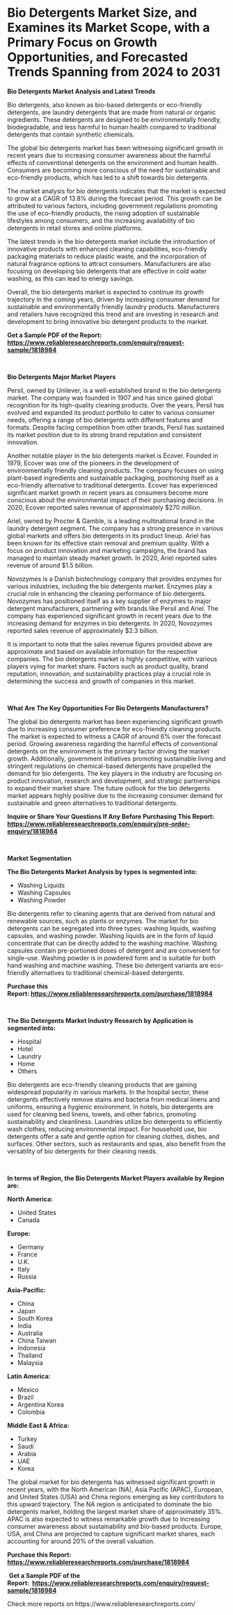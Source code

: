 <p><h1>Bio Detergents Market Size, and Examines its Market Scope, with a Primary Focus on Growth Opportunities, and Forecasted Trends Spanning from 2024 to 2031</h1></p><p><strong>Bio Detergents Market Analysis and Latest Trends</strong></p>
<p><p>Bio detergents, also known as bio-based detergents or eco-friendly detergents, are laundry detergents that are made from natural or organic ingredients. These detergents are designed to be environmentally friendly, biodegradable, and less harmful to human health compared to traditional detergents that contain synthetic chemicals.</p><p>The global bio detergents market has been witnessing significant growth in recent years due to increasing consumer awareness about the harmful effects of conventional detergents on the environment and human health. Consumers are becoming more conscious of the need for sustainable and eco-friendly products, which has led to a shift towards bio detergents.</p><p>The market analysis for bio detergents indicates that the market is expected to grow at a CAGR of 13.8% during the forecast period. This growth can be attributed to various factors, including government regulations promoting the use of eco-friendly products, the rising adoption of sustainable lifestyles among consumers, and the increasing availability of bio detergents in retail stores and online platforms.</p><p>The latest trends in the bio detergents market include the introduction of innovative products with enhanced cleaning capabilities, eco-friendly packaging materials to reduce plastic waste, and the incorporation of natural fragrance options to attract consumers. Manufacturers are also focusing on developing bio detergents that are effective in cold water washing, as this can lead to energy savings.</p><p>Overall, the bio detergents market is expected to continue its growth trajectory in the coming years, driven by increasing consumer demand for sustainable and environmentally friendly laundry products. Manufacturers and retailers have recognized this trend and are investing in research and development to bring innovative bio detergent products to the market.</p></p>
<p><strong>Get a Sample PDF of the Report:&nbsp; <a href="https://www.reliableresearchreports.com/enquiry/request-sample/1818984">https://www.reliableresearchreports.com/enquiry/request-sample/1818984</a></strong></p>
<p>&nbsp;</p>
<p><strong>Bio Detergents Major Market Players</strong></p>
<p><p>Persil, owned by Unilever, is a well-established brand in the bio detergents market. The company was founded in 1907 and has since gained global recognition for its high-quality cleaning products. Over the years, Persil has evolved and expanded its product portfolio to cater to various consumer needs, offering a range of bio detergents with different features and formats. Despite facing competition from other brands, Persil has sustained its market position due to its strong brand reputation and consistent innovation.</p><p>Another notable player in the bio detergents market is Ecover. Founded in 1979, Ecover was one of the pioneers in the development of environmentally friendly cleaning products. The company focuses on using plant-based ingredients and sustainable packaging, positioning itself as a eco-friendly alternative to traditional detergents. Ecover has experienced significant market growth in recent years as consumers become more conscious about the environmental impact of their purchasing decisions. In 2020, Ecover reported sales revenue of approximately $270 million.</p><p>Ariel, owned by Procter & Gamble, is a leading multinational brand in the laundry detergent segment. The company has a strong presence in various global markets and offers bio detergents in its product lineup. Ariel has been known for its effective stain removal and premium quality. With a focus on product innovation and marketing campaigns, the brand has managed to maintain steady market growth. In 2020, Ariel reported sales revenue of around $1.5 billion.</p><p>Novozymes is a Danish biotechnology company that provides enzymes for various industries, including the bio detergents market. Enzymes play a crucial role in enhancing the cleaning performance of bio detergents. Novozymes has positioned itself as a key supplier of enzymes to major detergent manufacturers, partnering with brands like Persil and Ariel. The company has experienced significant growth in recent years due to the increasing demand for enzymes in bio detergents. In 2020, Novozymes reported sales revenue of approximately $2.3 billion.</p><p>It is important to note that the sales revenue figures provided above are approximate and based on available information for the respective companies. The bio detergents market is highly competitive, with various players vying for market share. Factors such as product quality, brand reputation, innovation, and sustainability practices play a crucial role in determining the success and growth of companies in this market.</p></p>
<p>&nbsp;</p>
<p><strong>What Are The Key Opportunities For Bio Detergents Manufacturers?</strong></p>
<p><p>The global bio detergents market has been experiencing significant growth due to increasing consumer preference for eco-friendly cleaning products. The market is expected to witness a CAGR of around 6% over the forecast period. Growing awareness regarding the harmful effects of conventional detergents on the environment is the primary factor driving the market growth. Additionally, government initiatives promoting sustainable living and stringent regulations on chemical-based detergents have propelled the demand for bio detergents. The key players in the industry are focusing on product innovation, research and development, and strategic partnerships to expand their market share. The future outlook for the bio detergents market appears highly positive due to the increasing consumer demand for sustainable and green alternatives to traditional detergents.</p></p>
<p><strong>Inquire or Share Your Questions If Any Before Purchasing This Report: <a href="https://www.reliableresearchreports.com/enquiry/pre-order-enquiry/1818984">https://www.reliableresearchreports.com/enquiry/pre-order-enquiry/1818984</a></strong></p>
<p>&nbsp;</p>
<p><strong>Market Segmentation</strong></p>
<p><strong>The Bio Detergents Market Analysis by types is segmented into:</strong></p>
<p><ul><li>Washing Liquids​</li><li>Washing Capsules</li><li>Washing Powder</li></ul></p>
<p><p>Bio detergents refer to cleaning agents that are derived from natural and renewable sources, such as plants or enzymes. The market for bio detergents can be segregated into three types: washing liquids, washing capsules, and washing powder. Washing liquids are in the form of liquid concentrate that can be directly added to the washing machine. Washing capsules contain pre-portioned doses of detergent and are convenient for single-use. Washing powder is in powdered form and is suitable for both hand washing and machine washing. These bio detergent variants are eco-friendly alternatives to traditional chemical-based detergents.</p></p>
<p><strong>Purchase this Report:&nbsp;<a href="https://www.reliableresearchreports.com/purchase/1818984">https://www.reliableresearchreports.com/purchase/1818984</a></strong></p>
<p>&nbsp;</p>
<p><strong>The Bio Detergents Market Industry Research by Application is segmented into:</strong></p>
<p><ul><li>Hospital</li><li>Hotel</li><li>Laundry</li><li>Home</li><li>Others</li></ul></p>
<p><p>Bio detergents are eco-friendly cleaning products that are gaining widespread popularity in various markets. In the hospital sector, these detergents effectively remove stains and bacteria from medical linens and uniforms, ensuring a hygienic environment. In hotels, bio detergents are used for cleaning bed linens, towels, and other fabrics, promoting sustainability and cleanliness. Laundries utilize bio detergents to efficiently wash clothes, reducing environmental impact. For household use, bio detergents offer a safe and gentle option for cleaning clothes, dishes, and surfaces. Other sectors, such as restaurants and spas, also benefit from the versatility of bio detergents for their cleaning needs.</p></p>
<p>&nbsp;</p>
<p><strong>In terms of Region, the Bio Detergents Market Players available by Region are:</strong></p>
<p>
    <p> <strong> North America: </strong>
        <ul>
            <li>United States</li>
            <li>Canada</li>
        </ul>
        </p> 
    <p> <strong> Europe: </strong>
        <ul>
            <li>Germany</li>
            <li>France</li>
            <li>U.K.</li>
            <li>Italy</li>
            <li>Russia</li>
        </ul>
        </p> 
    <p> <strong> Asia-Pacific: </strong>
        <ul>
            <li>China</li>
            <li>Japan</li>
            <li>South Korea</li>
            <li>India</li>
            <li>Australia</li>
            <li>China Taiwan</li>
            <li>Indonesia</li>
            <li>Thailand</li>
            <li>Malaysia</li>
        </ul>
        </p> 
    <p> <strong> Latin America: </strong>
        <ul>
            <li>Mexico</li>
            <li>Brazil</li>
            <li>Argentina Korea</li>
            <li>Colombia</li>
        </ul>
        </p> 
    <p> <strong> Middle East & Africa: </strong>
        <ul>
            <li>Turkey</li>
            <li>Saudi</li>
            <li>Arabia</li>
            <li>UAE</li>
            <li>Korea</li>
        </ul>
    </p>
    </p>
<p><p>The global market for bio detergents has witnessed significant growth in recent years, with the North American (NA), Asia Pacific (APAC), European, and United States (USA) and China regions emerging as key contributors to this upward trajectory. The NA region is anticipated to dominate the bio detergents market, holding the largest market share of approximately 35%. APAC is also expected to witness remarkable growth due to increasing consumer awareness about sustainability and bio-based products. Europe, USA, and China are projected to capture significant market shares, each accounting for around 20% of the overall valuation.</p></p>
<p><strong>Purchase this Report: <a href="https://www.reliableresearchreports.com/purchase/1818984">https://www.reliableresearchreports.com/purchase/1818984</a></strong></p>
<p>&nbsp;<strong>Get a Sample PDF of the Report:&nbsp;&nbsp;<a href="https://www.reliableresearchreports.com/enquiry/request-sample/1818984">https://www.reliableresearchreports.com/enquiry/request-sample/1818984</a></strong></p>
<p><strong></strong></p>
<p>Check more reports on https://www.reliableresearchreports.com/</p>